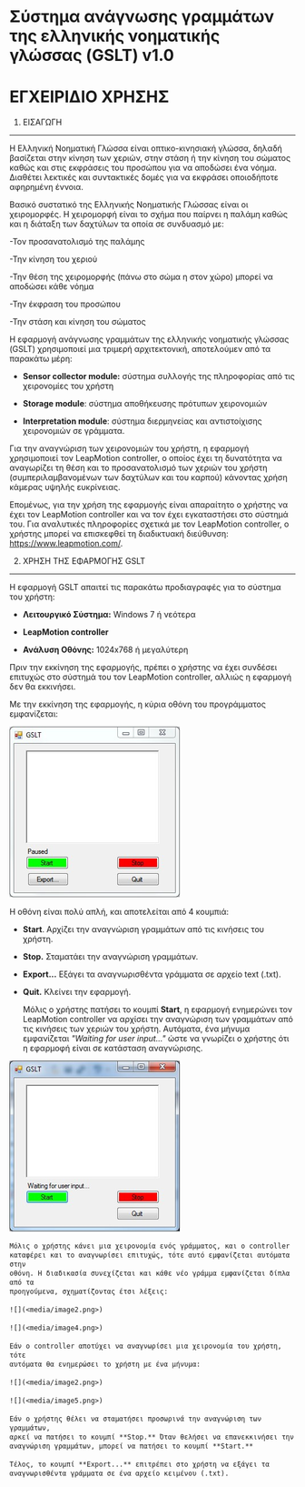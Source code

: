 Σύστημα ανάγνωσης γραμμάτων της ελληνικής νοηματικής γλώσσας (GSLT) v1.0
========================================================================

ΕΓΧΕΙΡΙΔΙΟ ΧΡΗΣΗΣ
=================

1. ΕΙΣΑΓΩΓΗ
-----------

Η Ελληνική Νοηματική Γλώσσα είναι οπτικο-κινησιακή γλώσσα, δηλαδή βασίζεται στην
κίνηση των χεριών, στην στάση ή την κίνηση του σώματος καθώς και στις εκφράσεις
του προσώπου για να αποδώσει ένα νόημα. Διαθέτει λεκτικές και συντακτικές δομές
για να εκφράσει οποιοδήποτε αφηρημένη έννοια.

Βασικό συστατικό της Ελληνικής Νοηματικής Γλώσσας είναι οι χειρομορφές. Η
χειρομορφή είναι το σχήμα που παίρνει η παλάμη καθώς και η διάταξη των δαχτύλων
τα οποία σε συνδυασμό με:

\-Τον προσανατολισμό της παλάμης

\-Την κίνηση του χεριού

\-Την θέση της χειρομορφής (πάνω στο σώμα η στον χώρο) μπορεί να αποδώσει κάθε
νόημα

\-Την έκφραση του προσώπου

\-Την στάση και κίνηση του σώματος

Η εφαρμογή ανάγνωσης γραμμάτων της ελληνικής νοηματικής γλώσσας (GSLT)
χρησιμοποιεί μια τριμερή αρχιτεκτονική, αποτελούμεν από τα παρακάτω μέρη:

-   **Sensor collector module:** σύστημα συλλογής της πληροφορίας από τις
    χειρονομίες του χρήστη

-   **Storage module**: σύστημα αποθήκευσης πρότυπων χειρονομιών

-   **Interpretation module**: σύστημα διερμηνείας και αντιστοίχισης χειρονομιών
    σε γράμματα.

Για την αναγνώριση των χειρονομιών του χρήστη, η εφαρμογή χρησιμοποιεί τον
LeapMotion controller, ο οποίος έχει τη δυνατότητα να αναγωρίζει τη θέση και το
προσανατολισμό των χεριών του χρήστη (συμπεριλαμβανομένων των δαχτύλων και του
καρπού) κάνοντας χρήση κάμερας υψηλής ευκρίνειας.

Επομένως, για την χρήση της εφαρμογής είναι απαραίτητο ο χρήστης να έχει τον
LeapMotion controller και να τον έχει εγκαταστήσει στο σύστημά του. Για
αναλυτικές πληροφορίες σχετικά με τον LeapMotion controller, ο χρήστης μπορεί να
επισκεφθεί τη διαδικτυακή διεύθυνση: <https://www.leapmotion.com/>.

2. ΧΡΗΣΗ ΤΗΣ ΕΦΑΡΜΟΓΗΣ GSLT
---------------------------

Η εφαρμογή GSLT απαιτεί τις παρακάτω προδιαγραφές για το σύστημα του χρήστη:

-   **Λειτουργικό Σύστημα:** Windows 7 ή νεότερα

-   **LeapMotion controller**

-   **Ανάλυση Οθόνης:** 1024x768 ή μεγαλύτερη

Πριν την εκκίνηση της εφαρμογής, πρέπει ο χρήστης να έχει συνδέσει επιτυχώς στο
σύστημά του τον LeapMotion controller, αλλιώς η εφαρμογή δεν θα εκκινήσει.

Με την εκκίνηση της εφαρμογής, η κύρια οθόνη του προγράμματος εμφανίζεται:

![](<https://github.com/ellak-monades-aristeias/GSLT/blob/master/pics/1.jpg?raw=true>)

Η οθόνη είναι πολύ απλή, και αποτελείται από 4 κουμπιά:

-   **Start**. Αρχίζει την αναγνώριση γραμμάτων από τις κινήσεις του χρήστη.

-   **Stop.** Σταματάει την αναγνώριση γραμμάτων.

-   **Export...** Εξάγει τα αναγνωρισθέντα γράμματα σε αρχείο text (.txt).

-   **Quit.** Κλείνει την εφαρμογή.

    Μόλις ο χρήστης πατήσει το κουμπί **Start**, η εφαρμογή ενημερώνει τον
    LeapMotion controller να αρχίσει την αναγνώριση των γραμμάτων από τις
    κινήσεις των χεριών του χρήστη. Αυτόματα, ένα μήνυμα εμφανίζεται *"Waiting
    for user input..."* ώστε να γνωρίζει ο χρήστης ότι η εφαρμοφή είναι σε
    κατάσταση αναγνώρισης.

![](<https://github.com/ellak-monades-aristeias/GSLT/blob/master/pics/2.jpg>)

    Μόλις ο χρήστης κάνει μια χειρονομία ενός γράμματος, και ο controller
    καταφέρει και το αναγνωρίσει επιτυχώς, τότε αυτό εμφανίζεται αυτόματα στην
    οθόνη. Η διαδικασία συνεχίζεται και κάθε νέο γράμμα εμφανίζεται δίπλα από τα
    προηγούμενα, σχηματίζοντας έτσι λέξεις:

    ![](<media/image2.png>)

    ![](<media/image4.png>)

    Εάν ο controller αποτύχει να αναγνωρίσει μια χειρονομία του χρήστη, τότε
    αυτόματα θα ενημερώσει το χρήστη με ένα μήνυμα:

    ![](<media/image2.png>)

    ![](<media/image5.png>)

    Εάν ο χρήστης θέλει να σταματήσει προσωρινά την αναγνώριση των γραμμάτων,
    αρκεί να πατήσει το κουμπί **Stop.** Όταν θελήσει να επανεκκινήσει την
    αναγνώριση γραμμάτων, μπορεί να πατήσει το κουμπί **Start.**

    Τέλος, το κουμπί **Export...** επιτρέπει στο χρήστη να εξάγει τα
    αναγνωρισθέντα γράμματα σε ένα αρχείο κειμένου (.txt).
